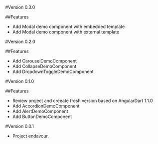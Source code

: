 #Version 0.3.0

##Features

- Add Modal demo component with embedded template
- Add Modal demo component with external template

#Version 0.2.0

##Features

- Add CarouselDemoComponent
- Add CollapseDemoComponent
- Add DropdownToggleDemoComponent

#Version 0.1.0

##Features

- Review project and creeate fresh version based on AngularDart 1.1.0
- Add AccordionDemoComponent
- Add AlertDemoComponent
- Add ButtonDemoComponent

#Version 0.0.1

- Project endavour.